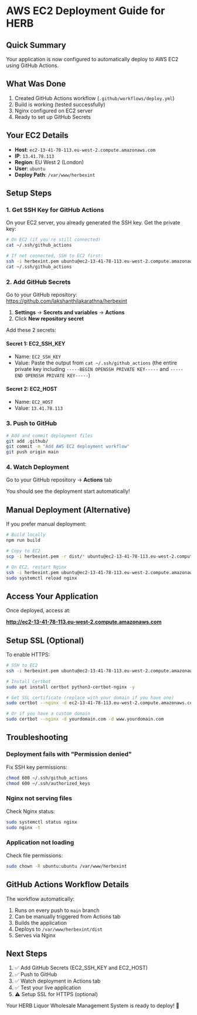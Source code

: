 # AWS EC2 Deployment Guide for HERB

## Quick Summary

Your application is now configured to automatically deploy to AWS EC2 using GitHub Actions.

## What Was Done

1. Created GitHub Actions workflow (`.github/workflows/deploy.yml`)
2. Build is working (tested successfully)
3. Nginx configured on EC2 server
4. Ready to set up GitHub Secrets

## Your EC2 Details

- **Host**: `ec2-13-41-78-113.eu-west-2.compute.amazonaws.com`
- **IP**: `13.41.78.113`
- **Region**: EU West 2 (London)
- **User**: `ubuntu`
- **Deploy Path**: `/var/www/herbexint`

## Setup Steps

### 1. Get SSH Key for GitHub Actions

On your EC2 server, you already generated the SSH key. Get the private key:

```bash
# On EC2 (if you're still connected)
cat ~/.ssh/github_actions

# If not connected, SSH to EC2 first:
ssh -i herbexint.pem ubuntu@ec2-13-41-78-113.eu-west-2.compute.amazonaws.com
cat ~/.ssh/github_actions
```

### 2. Add GitHub Secrets

Go to your GitHub repository: https://github.com/lakshanthilakarathna/herbexint

1. **Settings** → **Secrets and variables** → **Actions**
2. Click **New repository secret**

Add these 2 secrets:

#### Secret 1: EC2_SSH_KEY
- Name: `EC2_SSH_KEY`
- Value: Paste the output from `cat ~/.ssh/github_actions` (the entire private key including `-----BEGIN OPENSSH PRIVATE KEY-----` and `-----END OPENSSH PRIVATE KEY-----`)

#### Secret 2: EC2_HOST
- Name: `EC2_HOST`
- Value: `13.41.78.113`

### 3. Push to GitHub

```bash
# Add and commit deployment files
git add .github/
git commit -m "Add AWS EC2 deployment workflow"
git push origin main
```

### 4. Watch Deployment

Go to your GitHub repository → **Actions** tab

You should see the deployment start automatically!

## Manual Deployment (Alternative)

If you prefer manual deployment:

```bash
# Build locally
npm run build

# Copy to EC2
scp -i herbexint.pem -r dist/* ubuntu@ec2-13-41-78-113.eu-west-2.compute.amazonaws.com:/var/www/herbexint/

# On EC2, restart Nginx
ssh -i herbexint.pem ubuntu@ec2-13-41-78-113.eu-west-2.compute.amazonaws.com
sudo systemctl reload nginx
```

## Access Your Application

Once deployed, access at:

**http://ec2-13-41-78-113.eu-west-2.compute.amazonaws.com**

## Setup SSL (Optional)

To enable HTTPS:

```bash
# SSH to EC2
ssh -i herbexint.pem ubuntu@ec2-13-41-78-113.eu-west-2.compute.amazonaws.com

# Install Certbot
sudo apt install certbot python3-certbot-nginx -y

# Get SSL certificate (replace with your domain if you have one)
sudo certbot --nginx -d ec2-13-41-78-113.eu-west-2.compute.amazonaws.com

# Or if you have a custom domain
sudo certbot --nginx -d yourdomain.com -d www.yourdomain.com
```

## Troubleshooting

### Deployment fails with "Permission denied"

Fix SSH key permissions:
```bash
chmod 600 ~/.ssh/github_actions
chmod 600 ~/.ssh/authorized_keys
```

### Nginx not serving files

Check Nginx status:
```bash
sudo systemctl status nginx
sudo nginx -t
```

### Application not loading

Check file permissions:
```bash
sudo chown -R ubuntu:ubuntu /var/www/herbexint
```

## GitHub Actions Workflow Details

The workflow automatically:
1. Runs on every push to `main` branch
2. Can be manually triggered from Actions tab
3. Builds the application
4. Deploys to `/var/www/herbexint/dist`
5. Serves via Nginx

## Next Steps

1. ✅ Add GitHub Secrets (EC2_SSH_KEY and EC2_HOST)
2. ✅ Push to GitHub
3. ✅ Watch deployment in Actions tab
4. ✅ Test your live application
5. ⚠️ Setup SSL for HTTPS (optional)

Your HERB Liquor Wholesale Management System is ready to deploy! 🎉
